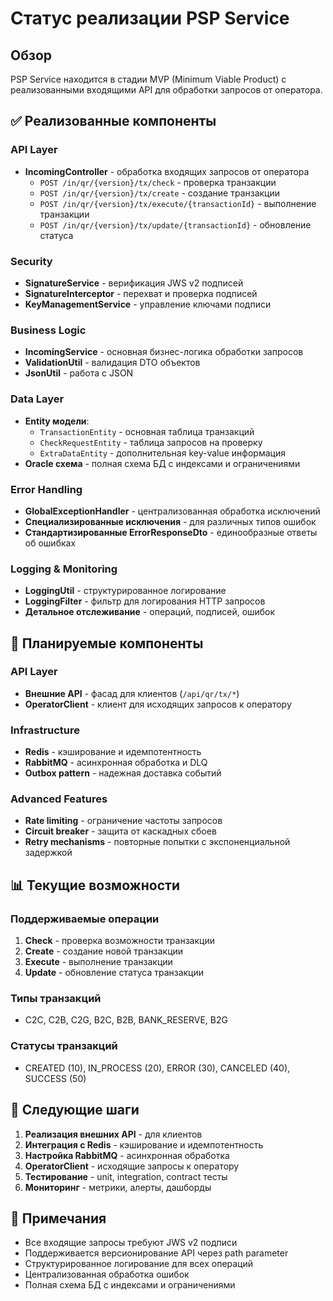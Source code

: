 # Статус реализации PSP Service

## Обзор

PSP Service находится в стадии MVP (Minimum Viable Product) с реализованными входящими API для обработки запросов от оператора.

## ✅ Реализованные компоненты

### API Layer
- **IncomingController** - обработка входящих запросов от оператора
  - `POST /in/qr/{version}/tx/check` - проверка транзакции
  - `POST /in/qr/{version}/tx/create` - создание транзакции  
  - `POST /in/qr/{version}/tx/execute/{transactionId}` - выполнение транзакции
  - `POST /in/qr/{version}/tx/update/{transactionId}` - обновление статуса

### Security
- **SignatureService** - верификация JWS v2 подписей
- **SignatureInterceptor** - перехват и проверка подписей
- **KeyManagementService** - управление ключами подписи

### Business Logic
- **IncomingService** - основная бизнес-логика обработки запросов
- **ValidationUtil** - валидация DTO объектов
- **JsonUtil** - работа с JSON

### Data Layer
- **Entity модели**:
  - `TransactionEntity` - основная таблица транзакций
  - `CheckRequestEntity` - таблица запросов на проверку
  - `ExtraDataEntity` - дополнительная key-value информация
- **Oracle схема** - полная схема БД с индексами и ограничениями

### Error Handling
- **GlobalExceptionHandler** - централизованная обработка исключений
- **Специализированные исключения** - для различных типов ошибок
- **Стандартизированные ErrorResponseDto** - единообразные ответы об ошибках

### Logging & Monitoring
- **LoggingUtil** - структурированное логирование
- **LoggingFilter** - фильтр для логирования HTTP запросов
- **Детальное отслеживание** - операций, подписей, ошибок

## 🔄 Планируемые компоненты

### API Layer
- **Внешние API** - фасад для клиентов (`/api/qr/tx/*`)
- **OperatorClient** - клиент для исходящих запросов к оператору

### Infrastructure
- **Redis** - кэширование и идемпотентность
- **RabbitMQ** - асинхронная обработка и DLQ
- **Outbox pattern** - надежная доставка событий

### Advanced Features
- **Rate limiting** - ограничение частоты запросов
- **Circuit breaker** - защита от каскадных сбоев
- **Retry mechanisms** - повторные попытки с экспоненциальной задержкой

## 📊 Текущие возможности

### Поддерживаемые операции
1. **Check** - проверка возможности транзакции
2. **Create** - создание новой транзакции
3. **Execute** - выполнение транзакции
4. **Update** - обновление статуса транзакции

### Типы транзакций
- C2C, C2B, C2G, B2C, B2B, BANK_RESERVE, B2G

### Статусы транзакций
- CREATED (10), IN_PROCESS (20), ERROR (30), CANCELED (40), SUCCESS (50)

## 🚀 Следующие шаги

1. **Реализация внешних API** - для клиентов
2. **Интеграция с Redis** - кэширование и идемпотентность
3. **Настройка RabbitMQ** - асинхронная обработка
4. **OperatorClient** - исходящие запросы к оператору
5. **Тестирование** - unit, integration, contract тесты
6. **Мониторинг** - метрики, алерты, дашборды

## 📝 Примечания

- Все входящие запросы требуют JWS v2 подписи
- Поддерживается версионирование API через path parameter
- Структурированное логирование для всех операций
- Централизованная обработка ошибок
- Полная схема БД с индексами и ограничениями
